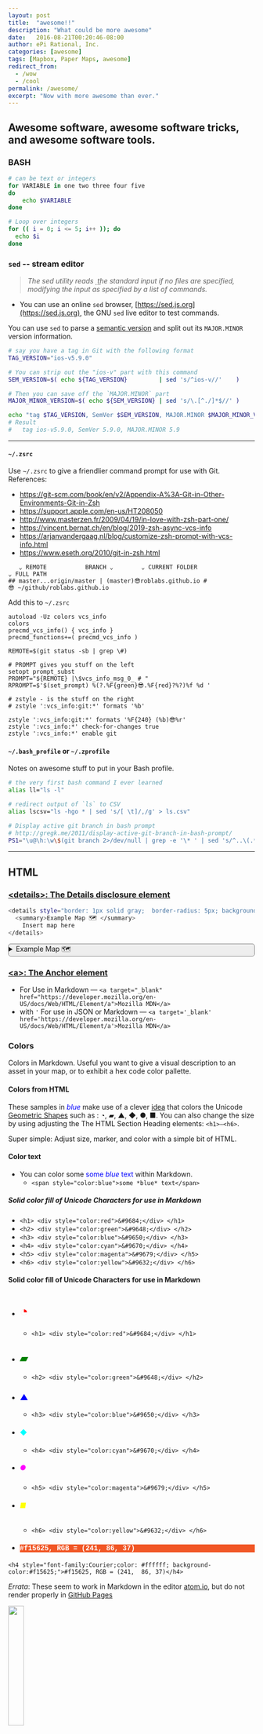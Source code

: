 ```yaml
---
layout: post
title:  "awesome!!"
description: "What could be more awesome"
date:   2016-08-21T00:20:46-08:00
author: ePi Rational, Inc.
categories: [awesome]
tags: [Mapbox, Paper Maps, awesome]
redirect_from:
  - /wow
  - /cool
permalink: /awesome/
excerpt: "Now with more awesome than ever."
---
```


## Awesome software, awesome software tricks, and awesome software tools.

### BASH

```bash
# can be text or integers
for VARIABLE in one two three four five
do
	echo $VARIABLE
done

# Loop over integers
for (( i = 0; i <= 5; i++ )); do
  echo $i
done
```

### `sed` -- stream editor

> *The sed utility reads  ⃨ the standard input if no files are specified, modifying the input as specified by a list of commands.*

* You can use an online `sed` browser, [https://sed.js.org](https://sed.js.org), the GNU `sed` live editor to test commands.
<!-- * https://stackoverflow.com/a/63869938 -->

You can use `sed` to parse a [semantic version](https://semver.org) and split out its `MAJOR.MINOR` version information.

```bash
# say you have a tag in Git with the following format
TAG_VERSION="ios-v5.9.0"

# You can strip out the "ios-v" part with this command
SEM_VERSION=$( echo ${TAG_VERSION}         | sed 's/^ios-v//'    )

# Then you can save off the `MAJOR.MINOR` part
MAJOR_MINOR_VERSION=$( echo ${SEM_VERSION} | sed 's/\.[^./]*$//' )

echo "tag $TAG_VERSION, SemVer $SEM_VERSION, MAJOR.MINOR $MAJOR_MINOR_VERSION"
# Result
#   tag ios-v5.9.0, SemVer 5.9.0, MAJOR.MINOR 5.9
```

---

#### `~/.zsrc`

Use `~/.zsrc` to give a friendlier command prompt for use with Git.
References:
  * https://git-scm.com/book/en/v2/Appendix-A%3A-Git-in-Other-Environments-Git-in-Zsh
  * https://support.apple.com/en-us/HT208050
  * http://www.masterzen.fr/2009/04/19/in-love-with-zsh-part-one/
  * https://vincent.bernat.ch/en/blog/2019-zsh-async-vcs-info
  * https://arjanvandergaag.nl/blog/customize-zsh-prompt-with-vcs-info.html
  * https://www.eseth.org/2010/git-in-zsh.html

```
   ⌄ REMOTE           BRANCH ⌄        ⌄ CURRENT FOLDER                      ⌄ FULL PATH                     
## master...origin/master | (master)😎roblabs.github.io #             😎 ~/github/roblabs.github.io
```

Add this to `~/.zsrc`

```
autoload -Uz colors vcs_info
colors
precmd_vcs_info() { vcs_info }
precmd_functions+=( precmd_vcs_info )

REMOTE=$(git status -sb | grep \#)

# PROMPT gives you stuff on the left
setopt prompt_subst
PROMPT="${REMOTE} |\$vcs_info_msg_0_ # "
RPROMPT=$'$(set_prompt) %(?.%F{green}😎.%F{red}?%?)%f %d '

# zstyle - is the stuff on the right
# zstyle ':vcs_info:git:*' formats '%b'

zstyle ':vcs_info:git:*' formats '%F{240} (%b)😎%r'
zstyle ':vcs_info:*' check-for-changes true
zstyle ':vcs_info:*' enable git
```

#### `~/.bash_profile` or `~/.zprofile`

Notes on awesome stuff to put in your Bash profile.

``` bash
# the very first bash command I ever learned
alias ll="ls -l"

# redirect output of `ls` to CSV
alias lscsv="ls -hgo * | sed 's/[ \t]/,/g' > ls.csv"

# Display active git branch in bash prompt
# http://gregk.me/2011/display-active-git-branch-in-bash-prompt/
PS1="\u@\h:\w\$(git branch 2>/dev/null | grep -e '\* ' | sed 's/^..\(.*\)/ (\1)/') \$ "
```

---

## HTML

### [\<details\>: The Details disclosure element](https://developer.mozilla.org/en-US/docs/Web/HTML/Element/a)

```bash
<details style="border: 1px solid gray;  border-radius: 5px; background: #EEE; margin: 1em 0;" >
  <summary>Example Map 🗺 </summary>
    Insert map here
</details>
```

<details style="border: 1px solid gray;  border-radius: 5px; background: #EEE; margin: 1em 0;" ><summary>Example Map 🗺 </summary>

  Insert map here
</details>

### [\<a\>: The Anchor element](https://developer.mozilla.org/en-US/docs/Web/HTML/Element/a)
* For Use in Markdown — `<a target="_blank" href="https://developer.mozilla.org/en-US/docs/Web/HTML/Element/a">Mozilla MDN</a>`
* with `'` For use in JSON or Markdown — `<a target='_blank' href='https://developer.mozilla.org/en-US/docs/Web/HTML/Element/a'>Mozilla MDN</a>`

### Colors

Colors in Markdown.  Useful you want to give a visual description to an asset in your map, or to exhibit a hex code color pallette.


#### Colors from HTML

These samples in <span style="color:blue">*blue*</span> make use of a clever [idea](https://stackoverflow.com/a/63551124) that colors the Unicode [Geometric Shapes](https://en.wikipedia.org/wiki/Geometric_Shapes) such as :  &#9684;, &#9648;, &#9650;, &#9670;, &#9679;, &#9632;.  You can also change the size by using adjusting the The HTML Section Heading elements:  `<h1>–<h6>`.

Super simple:  Adjust size, marker, and color with a simple bit of HTML.

#### Color text

* You can color some <span style="color:blue">some *blue* text</span> within Markdown.
  * `<span style="color:blue">some *blue* text</span>`

##### Solid color fill of Unicode Characters for use in Markdown


* `<h1> <div style="color:red">&#9684;</div> </h1>`
* `<h2> <div style="color:green">&#9648;</div> </h2>`
* `<h3> <div style="color:blue">&#9650;</div> </h3>`
* `<h4> <div style="color:cyan">&#9670;</div> </h4>`
* `<h5> <div style="color:magenta">&#9679;</div> </h5>`
* `<h6> <div style="color:yellow">&#9632;</div> </h6>`
#### Solid color fill of Unicode Characters for use in Markdown

* # <div style="color:red">&#9684;</div>
  * `<h1> <div style="color:red">&#9684;</div> </h1>`
* ## <div style="color:green">&#9648;</div>
  * `<h2> <div style="color:green">&#9648;</div> </h2>`
* ### <div style="color:blue">&#9650;</div>
  * `<h3> <div style="color:blue">&#9650;</div> </h3>`
* #### <div style="color:cyan">&#9670;</div>
  * `<h4> <div style="color:cyan">&#9670;</div> </h4>`
* ##### <div style="color:magenta">&#9679;</div>
  * `<h5> <div style="color:magenta">&#9679;</div> </h5>`
* ###### <div style="color:yellow">&#9632;</div>
  * `<h6> <div style="color:yellow">&#9632;</div> </h6>`

* <h4 style="font-family:Courier;color: #ffffff; background-color:#f15625;">#f15625, RGB = (241,  86, 37)</h4>

```
<h4 style="font-family:Courier;color: #ffffff; background-color:#f15625;">#f15625, RGB = (241,  86, 37)</h4>
```

*Errata*: These seem to work in Markdown in the editor [atom.io](https://atom.io), but do not render properly in [GitHub Pages](https://pages.github.com/)

<img src="https://user-images.githubusercontent.com/118112/101194035-48957e00-3612-11eb-979e-11d1a9c29472.png" width="25%">


#### Colors from Images

If your Markdown engine fails to render the colored style, then you are still in luck as there are web services that serve up colors as images.

**Vector Images from a URL**

[shields.io](https://shields.io) offers badges that are
> *Pixel-perfect, Retina-ready, Fast, Consistent, Hackable, No tracking*

* ![https://img.shields.io/badge/-0xff69b4-ff69b4](https://img.shields.io/badge/-0xff69b4-ff69b4) - Set a `-label-hexcode` and [shields.io](http://shields.io/category/other) will generate an SVG as a URL:  `https://img.shields.io/badge/-0xff69b4-ff69b4`
* ![0xf15625](https://img.shields.io/badge/-0xf15625-f15625) or RGB = ![0xf15625](https://img.shields.io/badge/-(241,86,37)-f15625).  URL:  `https://img.shields.io/badge/-(241,86,37)-f15625`
  * ![0xf15625](https://img.shields.io/badge/-0xf15625-f15625)
  * ![0xf15625](https://img.shields.io/badge/-0xe4be5c-e4be5c)
  * ![0xf15625](https://img.shields.io/badge/-0x4aa59a-4aa59a)

**Raster Images from a URL**

* ![dummyimage.com](https://dummyimage.com/10x10/f15425/f15425.png) — Set a `dimension/hexCode` color and generate a PNG from a URL: `https://dummyimage.com/10x10/f15425/f15425.png`.  [DummyImage.com](https://DummyImage.com) also returns a JPEG or GIF.
* ![http://ipsumimage.appspot.com/10x10,f15625?l=+](http://ipsumimage.appspot.com/10x10,f15625?l=+) — Set a `dimension,hexCode` and alternatively annotate with `?l=text+and+use+plus+as+space`.  Example URL:  `http://ipsumimage.appspot.com/10x10,f15625?l=+`
* ![https://ipsumimage.appspot.com/10x10,f15625?l=+](https://ipsumimage.appspot.com/10x10,f15625?l=+) — Set a `dimension,hexCode` and alternatively annotate with `?l=text+and+use+plus+as+space`.  See [https://ipsumimage.appspot.com](https://ipsumimage.appspot.com)

---

### Docker

Save yourself from installing the wrong thing.

```
docker pull osgeo/gdal:alpine-normal-latest
docker pull jekyll/jekyll:latest
docker pull maptiler/tileserver-gl:latest
docker pull klokantech/tileserver-gl:latest
docker pull roblabs/gdal
```

#### `tileserver-gl`

Example, Start tileserver-gl with current folder, port=8081, copy home URL to clipboard
* `alias s='docker run --rm -it -v "$(pwd)":/data -p 8081:80 klokantech/tileserver-gl --verbose; echo 'http://localhost:8081' | pbcopy'`

---

### `git`

One of the original block chains.

#### `git config`

```bash
# CLI help
git help config

# where your settings are located
less ~/.gitconfig

# local repo config
git config --list

# global config
git config --list --global
```

#### Updating Branches

```bash
# Update Git branches from master
git fetch
git rebase origin/master
```

```
# Update Git branch from master
git checkout master
git pull
git checkout <your-branch>
git merge master
```

#### Update Git fork from master

Review
* [https://stackoverflow.com/q/9257533](https://stackoverflow.com/q/9257533)
* [https://help.github.com/en/github/collaborating-with-issues-and-pull-requests/syncing-a-fork](https://help.github.com/en/github/collaborating-with-issues-and-pull-requests/syncing-a-fork)
  * *"upstream generally refers to the original repo that you have forked"*
  * *"origin is your fork: your own repo on GitHub, clone of the original repo of GitHub"*

```
git remote --verbose
git remote add upstream https://github.com/$aUser/$aRepo.git  # Example:  aUser=mapbox; aRepo=mapboxcli
git remote --verbose
git fetch upstream

# Check out your fork's local master branch.
git checkout master

# Merge the changes from upstream/master into your local master branch.
git merge upstream/master
```

```
# Submodules
git submodule add <repo> <destination_folder>
```

#### Git + log

```bash
git log --abbrev-commit --pretty=oneline
```

#### Git + Stash

> *Use `git stash` when you want to record the current state of the working directory and the index, but want to go back to a clean working directory.*

```bash
git stash list
# stash@{1}: On some_branch: branchit
# stash@{2}: On testflight: shipit
# stash@{3}: On dev: workit

# show the latest, or `0`th stash
git stash show -p stash@{0}

# save the patch to disk
git stash show -p stash@{1} > branchit.diff
```

#### Git Repos

```bash
export REPO=mapbox/mapbox-gl-native

git clone \
  https://github.com/$REPO.git \
  tmp/$REPO

cd tmp/$REPO
```

#### GitHub

[Configuring Docker for use with GitHub Packages](https://docs.github.com/en/packages/using-github-packages-with-your-projects-ecosystem/configuring-docker-for-use-with-github-packages)

```
echo $USERNAME
cat ~/.GITHUB_ACTIONS_TOKEN | docker login https://docker.pkg.github.com -u USERNAME --password-stdin

# docker tag IMAGE_ID docker.pkg.github.com/OWNER/REPOSITORY/IMAGE_NAME:VERSION
# docker push docker.pkg.github.com/OWNER/REPOSITORY/IMAGE_NAME:VERSION
docker tag 906f32a99d32 docker.pkg.github.com/roblabs/docker-qgis-ubuntu/qgis:ubuntu
docker push docker.pkg.github.com/roblabs/docker-qgis-ubuntu/qgis:ubuntu
```
---

### Geospatial Data Abstraction Library (GDAL)

Thanks to the FOSS4G community and [OSGEO.org](https://osgeo.org)

* [gdal.org](https://gdal.org)
* [`ogr2ogr`](https://www.gdal.org/ogr2ogr.html)
  * `ogr2ogr -f GeoJSON out.json in.json -s_srs EPSG:3857 -t_srs EPSG:4326`
* [`gdalwarp`](https://www.gdal.org/gdalwarp.html)
* [`gdal_translate`](https://www.gdal.org/gdal_translate.html)
* [`gdal2tiles.py`](https://www.gdal.org/gdal2tiles.html)
* [`gdalinfo`](https://www.gdal.org/gdalinfo.html)

#### GDAL in docker
* [https://hub.docker.com/r/roblabs/gdal](https://hub.docker.com/r/roblabs/gdal)
  * `docker pull roblabs/gdal`
  * `docker pull osgeo/gdal:alpine-normal-latest`
  * `# Step 1, set your GDAL_DOCKER_IMAGE`
  * `# GDAL_DOCKER_IMAGE=roblabs/gdal`
  * `GDAL_DOCKER_IMAGE=osgeo/gdal:alpine-normal-latest`
* `docker run -v $(pwd):/data roblabs/gdal ogr2ogr`
* `docker run -v $(pwd):/data roblabs/gdal gdalwarp`
* `docker run -v $(pwd):/data roblabs/gdal gdal_translate`
* `docker run -v $(pwd):/data roblabs/gdal gdal2tiles.py`
* `docker run -v $(pwd):/data roblabs/gdal gdalinfo test.tif`

---

### Python modules
* pip
  * [https://pip.pypa.io/en/stable/installing](https://pip.pypa.io/en/stable/installing)
  * `curl https://bootstrap.pypa.io/get-pip.py -o get-pip.py`
  * `python get-pip.py --user`
* [`mb-util`](https://github.com/mapbox/mbutil) — `easy_install mbutil`
* [rasterio](https://github.com/mapbox/rasterio) — `sudo pip install rasterio`
* [mapboxcli](https://github.com/mapbox/mapbox-cli-py#installation) — `pip install --user mapboxcli`
  * You'll then need to include ~/.local/bin in your $PATH, `export  PATH=~/.local/bin:$PATH`

---

### Brew modules
* [https://brew.sh](https://brew.sh) - The missing package manager for macOS
* Awesome Brew tools in one line
  * `brew install awscli cocoapods exif gifify git-gui ImageMagick jsonnet mapbox/cli/mapbox mupdf cocoapods tippecanoe tree webp wget`
  * `brew analytics off`
* [aws](https://aws.amazon.com/cli) - `brew install awscli` — Official Amazon AWS command-line interface
* [`exif`](https://libexif.sourceforge.io) - `brew install exif` — Read, write, modify, and display EXIF data on the command-line
* [`gcloud version`](https://formulae.brew.sh/cask/google-cloud-sdk) - `brew cask install google-cloud-sdk` — manage resources and applications hosted on Google Cloud Platform
* [git gui](https://git-scm.com/download/mac) - `brew install git-gui`
* [ImageMagick](http://www.imagemagick.org) - `brew install ImageMagick` — Tools and libraries to manipulate images in many formats
  * `montage -mode concatenate -tile 2x2 *.png -border 10 out.png`
  * `convert -size 1080x1080 -delay 150 -loop 0 *.png output.gif`
* [jsonnet](https://jsonnet.org) - `brew install jsonnet` — Domain specific configuration language for defining JSON data
* [`mapbox` command line interface](https://github.com/mapbox/mapbox-cli-py) - `brew install mapbox/cli/mapbox`
* [`mutool`](https://www.mupdf.com) - `brew cask install xquartz; brew install mupdf` - all purpose tool for dealing with PDF files
* [`cocoapods`](https://cocoapods.org) - `brew install cocoapods`
* [gdal](https://gdal.org) `brew tap osgeo/osgeo4mac` - `brew install gdal2-pdf` `brew install gdal2-python`
* [webp](https://developers.google.com/speed/webp) - `brew install webp` - Image format providing lossless and lossy compression for web images
* [wget](https://www.gnu.org/software/wget) - `brew install wget` - Internet file retriever
  * `wget  -P tmp/ https://roblabs/file.bmp # save files to PREFIX/..`
  * `wget https://roblabs.com/favicon.ico`
* [tippecanoe](https://github.com/mapbox/tippecanoe) - `brew install tippecanoe` - Build vector tilesets from collections of GeoJSON features
* [tree](https://mama.indstate.edu/users/ice/tree)  - `brew install tree` — `tree -f .` - Display directories as trees (with optional color/HTML output)

``` bash
tree -f . -L 1
.
├── ./Desktop
├── ./Documents
├── ./Downloads
├── ./Library
├── ./Movies
├── ./Music
├── ./Pictures
├── ./Public
```

---

### Java

* [AWS Corretto JDK](https://corretto.aws/)
  * `brew install --cask corretto`
  * `brew install --cask corretto@11.0.9.12.1`

---

### Ruby

Ruby, RVM & Gem notes

#### install from `brew`

```bash
# Install Ruby based dependencies via `brew`
brew list --versions ruby@2.6 || brew install ruby@2.6

# set the executables path
export RUBY_BREW=$(brew --prefix ruby@2.6)
echo ruby=${RUBY_BREW}

export GEM_DIR=$(${RUBY_BREW}/bin/gem environment gemdir)
echo GEM_DIR=${GEM_DIR}

# Update PATH
export PATH=${RUBY_BREW}/bin:$PATH
export PATH=${GEM_DIR}/bin:$PATH

# conditionally install dependencies
jazzy -version     || gem install jazzy
xcpretty --version || gem install xcpretty

# list the version that Ruby & Gem thinks is intalled
gem list jazzy xcpretty
# execute the Gem and list its version
jazzy -version
xcpretty --version
```

#### install from RVM

* Install from [rvm.io](rvm.io)
* `curl -sSL https://get.rvm.io | bash -s stable`
  * Add to path
    * `source /Users/roblabs/.rvm/scripts/rvm`
    * `export GEM_HOME=~/.gem`
    * `export GEM_PATH=~/.gem`

---

### Node

Node and NPM notes

* [Node.js](https://docs.npmjs.com/getting-started/fixing-npm-permissions), which installs `node` and `npm`

```
npm install --global    \
  topojson-client  topojson-server \
  carthage              \
  csv2geojson           \
  xml-json              \
  @here/cli             \
  geojson-join          \
  @mapbox/geojson-merge \
  geojson-precision     \
  geojson-random        \
  geojson2csv-cli       \
  @mapbox/geojsonhint   \
  geojsonio-cli         \
  geojson-cli-bbox      \
  json                  \
  join-json             \
  prettier              \
  serve                 \
  @tmcw/togeojson-cli
```

#### Make a Basic GeoJSON Parser in Node

* `npm init -y` - Create an empty `package.json`
* Add these to `package.json`
  * `"main": "index.js"`
  * `"dependencies": { "geojson-precision": "^1.0.0", "minimist": "^1.0.0", "concat-stream": "^2.0.0" }`
* `npm install # install dependencies locally`
* Add the Javascript below to a new file called `index.js`
* Usage:
  * `geojson-random 2 | node index.js`
  * `geojson-random 2 > out; node index.js out`

File listing: `index.js`

```javascript
var fs = require('fs')
var argv = require('minimist')(process.argv.slice(2))  // parse argument options
var concat = require('concat-stream')
var geojsonprecision = require("geojson-precision")
var stdin
var usage = "usage info"
var result = { "type": "FeatureCollection", "features": [] };

if (argv.help || argv.h) {
  console.log(usage)
  process.exit()
}

if (argv._[0] && argv._[0] !== '-') {
  stdin = fs.createReadStream(argv._[0])
} else if (!process.stdin.isTTY || argv._[0] === '-') {
  stdin = process.stdin
} else {
  console.log(usage)
  process.exit(1)
}

// buffer all input
stdin.pipe(
  concat( function (buffer) {
    try {
        var geojson = JSON.parse(buffer)
      } catch (e) {
        return console.error(e)
    }

    // Process the input
    // Example 1:  Output what was input
    console.log(JSON.stringify(geojson));

    // Example 2:  output each feature element
   geojson.features.forEach(element => console.log(element.geometry.type));

   // Example 3:  trim precision to 6 digits
   console.log(JSON.stringify( geojsonprecision(geojson, 6)) );
  })
)
```

#### json
* [`npm install --global json`](https://www.npmjs.com/package/json)
* `echo '{"fred":{"age":42}}' | json fred.age`
  * Pretty
  * `apm install atom-beautify`
  * `npm install -g prettier`
    * `prettier` is a great way to reformat GeoJSON coordinates & properties to a single line
    * `"coordinates": [-171.94140039338671, 59.642861762832055]`
    *  `geojson-random 3 | prettier --parser json --print-width 80`

#### jsonnet
* [https://jsonnet.org](https://jsonnet.org)
* [https://npm.runkit.com/jsonnet](https://npm.runkit.com/jsonnet)
* `jsonnet -e '{ x: 1 , y: self.x + 1 } { x: 10 }'`
* `apm install language-jsonnet`

#### csv2geojson or geojson2csv
* [`npm install --global csv2geojson`](https://github.com/mapbox/csv2geojson)
* `csv2geojson geodata.csv > out.geojson`
* [`npm install --global geojson2csv-cli`](https://github.com/stevage/geojson2csv)
* `geojson2csv a.json > out.geojson`

#### gifify
* [`npm install -g gifify`](https://github.com/vvo/gifify#requirements)
* `gifify pct.mov -o pct.gif`
* `gifify pct.mov -o pct.gif --from 45 --to 50 --speed 2 --resize 640:-1`
* [docker](https://github.com/maxogden/gifify-docker) - `docker run -it --rm -v $(pwd):/data maxogden/gifify pct.mov -o pct.gif`

#### geojson-random
* [`npm install --global geojson-random`](https://github.com/mapbox/geojson-random)

```
geojson-random 3
geojson-random 3 > a.json
geojson-random 3 > b.json
```

#### geojsonio
* [`npm install --global geojsonio-cli`](https://github.com/mapbox/geojsonio-cli)

```
geojsonio a.json
geojson-random 100 | geojsonio
```


#### geojson-merge
* [`npm install --global geojson-merge`](https://github.com/mapbox/geojson-merge)

```
geojson-merge a.json b.json
geojson-merge a.json b.json | prettier --parser json
```


#### geojson-precision
* [`npm install --global geojson-precision`](https://github.com/jczaplew/geojson-precision)

```
geojson-random 3 > a.json
geojson-precision a.json b.json
```

#### join-json
* [`npm install --global join-json`](https://www.npmjs.com/package/join-json)

```
echo { \"id\" : 3 } > a.json
geojson-random 3 > b.json
join-json -i a.json -i b.json -o out.json -f
```

#### geojsonhint
* [`npm install --global geojsonhint`](https://github.com/mapbox/geojsonhint)
* `geojsonhint a.json`

#### geojson-join
* [`npm install --global geojson-join`](https://github.com/tmcw/geojson-join)

```
geojson-join test/against.json \
    --againstField=id \
    --geojsonField=id < test/random.geojson
```

#### jsontogeojson
* [`npm install jsontogeojson`](https://github.com/roblabs/jsontogeojson)
* `jsontogeojson metadata.json`



### d3 tools from `mbostock`

#### shp2json
* [`shp2json geocode.shp`](https://github.com/mbostock/shapefile) — `npm install --global shapefile`

#### ndjson
* [`npm install --global ndjson-cli`](https://github.com/mbostock/ndjson-cli#command-line-reference)
* `ndjson-cat package.json`

#### d3-dsv
* [`npm install --global d3-dsv`](https://github.com/d3/d3-dsv)
* `csv2json < example.csv > example.json`


### Web servers
* [jekyll](http://jekyllrb.com) — `alias j='docker run --rm --label=jekyll --volume=$(pwd):/srv/jekyll -it -p 127.0.0.1:4000:4000 jekyll/jekyll:pages jekyll serve'
* `serve .` — [https://www.npmjs.com/package/serve](https://www.npmjs.com/package/serve)

### Editors

* [atom.io](http://atom.io)
  * `apm list`
  * `apm install atom-beautify ds-ignore file-icons language-jsonnet markdown-image-assistant platformio-ide-terminal pretty-json prettier-atom`

``` coffeescript
# Open up keymap editor in Atom
# atom ~/.atom/keymap.cson
'atom-text-editor':
  'shift-cmd-p': 'pretty-json:prettify'
  'shift-cmd-m': 'pretty-json:minify'
```


### Fonts, Glyphs, SVG

* [`npm install -g ttf2svg`](https://www.npmjs.com/package/ttf2svg)
* [`npm install -g svg-caster`](https://www.npmjs.com/package/svg-caster)
* [RoboFont](https://robofont.com) — Glyph editor and Python engine
* [Glyphr Studio](http://glyphrstudio.com) — Web & Electron based Font Editor
* [Glyphter](https://glyphter.com) — The SVG Font Machine

## macOS

* [Restarting sound service](https://apple.stackexchange.com/q/16842) — `sudo pkill coreaudiod`

### Finder

* New Terminal Tab at Folder
  * Shift-Command (⇧⌘)-J
    * System Preferences > Keyboard > Shortcuts > Services

* Show Hidden Files & Folders in Finder
  * `defaults write com.apple.finder AppleShowAllFiles TRUE; killall Finder`
  * Likely fixed in the Catalina era

* Change folder of where Screenshots are saved, instead of Desktop
  * Fixed in the Catalina era with `Grab.app`
  * Shift-Command (⇧⌘)-3 for entire screen
  * Shift-Command (⇧⌘)-4 for a selected portion
  * `defaults write com.apple.screencapture location ~/Downloads`
  * `killall SystemUIServer`

* macOS Hot Corners
  * NW - [Mission Control](https://support.apple.com/en-us/HT204100)
  * NE - [Notification Center](https://support.apple.com/guide/mac-help/notification-center-mchl2fb1258f/mac)
  * SE - Put Display to Sleep
  * SW - Put Display to Sleep

![macOS-hot-Corners](https://user-images.githubusercontent.com/118112/84212027-99685780-aa71-11ea-9956-a6622283b8a6.png)  

### `system_profiler`

`system_profiler` -- reports system hardware and software configuration.

```bash

system_profiler -json SPDeveloperToolsDataType

system_profiler -listDataTypes
system_profiler SPPrintersDataType
system_profiler SPApplicationsDataType | grep Info
system_profiler SPNetworkDataType
```

`sw_vers` -- print Mac OS X operating system version information

```
sw_vers
sw_vers -productVersion
```

### Xcode

#### `xcodebuild`

Build Xcode projects from the command line.  You can also use `xcodebuild` to list the Schemes & Target that are in you Xcode Workspace or Project.

```bash
xcodebuild -version

# online help
man xcodebuild

# List schemes & targets
xcodebuild -list

# Example, to build the iosapp sample from Mapbox GL
xcodebuild -workspace ios.xcworkspace -scheme iosapp
```


* [Showing build times in Xcode](https://github.com/fastred/Optimizing-Swift-Build-Times#showing-build-times-in-xcode)
  * `defaults write com.apple.dt.Xcode ShowBuildOperationDuration -bool YES`
* Explicitly set your Xcode path, in case you have a Xcode 10 or 11 or a Beta installed
  * `xcode-select -print-path`
    * > *Print or change the path to the active developer directory. This directory controls which tools are used for the Xcode command line tools (for example, xcodebuild) as well as the BSD development commands (such as cc and make).*
  * `sudo xcode-select --switch /Applications/Xcode.app/Contents/Developer/`
  * `sudo xcode-select --switch /Applications/Xcode_10.3/Xcode.app/Contents/Developer/`  `# Use Xcode 10.3 for upgrading Swift 3 projects`
  * `sudo xcode-select --switch /Applications/Xcode_11.7/Xcode.app/Contents/Developer/`
  * `sudo xcode-select --switch /Applications/Xcode_beta.app/Contents/Developer/`
* `xcodebuild -showsdks -json`
* List simulators.  Must be in a folder with a project or workspace, or pass it in with `-workspace`
  * `xcodebuild build -destination 'platform=iOS Simulator'`
* Let Xcode render your Markdown
	* `cd <project>.xcodeproj` or  `cd <workspace>.xcworkspace`
	* edit `.xcodesamplecode.plist` with the following contents

```
<?xml version="1.0" encoding="UTF-8"?> <!DOCTYPE plist PUBLIC "-//Apple//DTD PLIST 1.0//EN" "http://www.apple.com/DTDs/PropertyList-1.0.dtd">
<plist version="1.0"> <array/> </plist>
```
